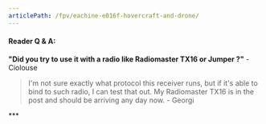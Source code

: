 ```yaml
---
articlePath: /fpv/eachine-e016f-hovercraft-and-drone/
---
```


#### Reader Q & A:

**"Did you try to use it with a radio like Radiomaster TX16 or Jumper ?"** - Ciolouse

> I'm not sure exactly what protocol this receiver runs, but if it's able to bind to such radio, I can test that out. My Radiomaster TX16 is in the post and should be arriving any day now. - Georgi

\*\*\*
